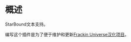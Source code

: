 # 概述

StarBound文本支持。

编写这个插件是为了便于维护和更新[Frackin Universe汉化项目](https://github.com/ProjectSky/FrackinUniverse-sChinese-Project)。